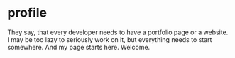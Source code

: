 # profile
They say, that every developer needs to have a portfolio page or a website. I may be too lazy to seriously work on it, but everything needs to start somewhere. And my page starts here. Welcome.
